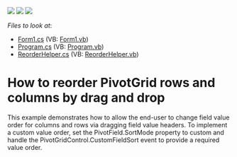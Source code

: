<!-- default badges list -->
![](https://img.shields.io/endpoint?url=https://codecentral.devexpress.com/api/v1/VersionRange/128582406/12.1.4%2B)
[![](https://img.shields.io/badge/Open_in_DevExpress_Support_Center-FF7200?style=flat-square&logo=DevExpress&logoColor=white)](https://supportcenter.devexpress.com/ticket/details/E4545)
[![](https://img.shields.io/badge/📖_How_to_use_DevExpress_Examples-e9f6fc?style=flat-square)](https://docs.devexpress.com/GeneralInformation/403183)
<!-- default badges end -->
<!-- default file list -->
*Files to look at*:

* [Form1.cs](./CS/Form1.cs) (VB: [Form1.vb](./VB/Form1.vb))
* [Program.cs](./CS/Program.cs) (VB: [Program.vb](./VB/Program.vb))
* [ReorderHelper.cs](./CS/ReorderHelper.cs) (VB: [ReorderHelper.vb](./VB/ReorderHelper.vb))
<!-- default file list end -->
# How to reorder PivotGrid rows and columns by drag and drop


<p>This example demonstrates how to allow the end-user to change field value order for columns and rows via dragging field value headers. To implement a custom value order, set the PivotField.SortMode property to custom and handle the PivotGridControl.CustomFieldSort event to provide a required value order.</p>

<br/>



